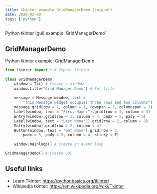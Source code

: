 ```yaml
---
title: tkinter example GridManagerDemo (snippet)
date: 2020-02-09
tags: ["python"]
---
```

Python tkinter (gui) example 'GridManagerDemo'


## GridManagerDemo

Python tkinter example: GridManagerDemo

```python
from tkinter import * # Import tkinter
    
class GridManagerDemo:
    window = Tk() # Create a window
    window.title("Grid Manager Demo") # Set title
    
    message = Message(window, text = 
        "This Message widget occupies three rows and two columns")
    message.grid(row = 1, column = 1, rowspan = 3, columnspan = 2)
    Label(window, text = "First Name:").grid(row = 1, column = 3)
    Entry(window).grid(row = 1, column = 4, padx = 5, pady = 5)
    Label(window, text = "Last Name:").grid(row = 2, column = 3)
    Entry(window).grid(row = 2, column = 4)
    Button(window, text = "Get Name").grid(row = 3, 
        padx = 5, pady = 5, column = 4, sticky = E)
    
    window.mainloop() # Create an event loop

GridManagerDemo() # Create GUI 

```

## Useful links

- Learn Tkinter: https://pythonbasics.org/tkinter/
- Wikipedia tkinter: https://en.wikipedia.org/wiki/Tkinter
